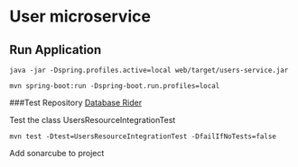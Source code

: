 # User microservice

## Run Application 

```
java -jar -Dspring.profiles.active=local web/target/users-service.jar

mvn spring-boot:run -Dspring-boot.run.profiles=local
```




###Test Repository
[Database Rider](https://github.com/database-rider/database-rider)

Test the class UsersResourceIntegrationTest

`mvn test -Dtest=UsersResourceIntegrationTest -DfailIfNoTests=false`


Add sonarcube to project 
